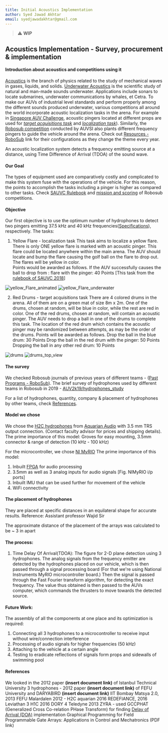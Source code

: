```yaml
---
title: Initial Acoustics Implementation
author: Syed Jawad Akhtar
email: syedjawadakhtar@gmail.com
---
```


> :warning: **WIP** 

## Acoustics Implementation - Survey, procurement & implementation

#### Introduction about acoustics and competitions using it
[Acoustics](https://en.wikipedia.org/wiki/Acoustics) is the branch of physics related to the study of mechanical waves in gases, liquids, and solids. [Underwater Acoustics](https://en.wikipedia.org/wiki/Acoustics#Underwater_acoustics) is the scientific study of natural and man-made sounds underwater. Applications include sonars to locate submarines, underwater communications by whales, et Cetra. To make our AUVs of industrial level standards and perform properly among the different sounds produced underwater, various competitions all around the world incorporate acoustic localization tasks in the arena. For example in [Singapore AUV Challenge](https://sauvc.org/), acoustic pingers located at different props are used for [_target acquisitions task_](https://sauvc.org/rulebook/#2.-target-acquisition) and [_localization task_](https://sauvc.org/rulebook/#4.-localization)). Similarly, the [Robosub competition](https://robosub.org/) conducted by AUVSI also plants different frequency pingers to guide the vehicle around the arena. Check out [Resources - RoboSub](https://robosub.org/resources/) link for their configurations as they change the theme every year.

An acoustic localization system detects a frequency emitting source at a distance, using Time Difference of Arrival (TDOA) of the sound wave.

#### Our Goal
The types of equipment used are comparatively costly and complicated to make this system fuse with the operations of the vehicle. For this reason, the points to accomplish the tasks including a pinger is higher as compared to other tasks. 
Check [SAUVC Rulebook](https://sauvc.org/rulebook/) and [mission and scoring](https://robosub.org/resources/) of Robosub competitions.

#### Objective
Our first objective is to use the optimum number of hydrophones to detect two pingers emitting 37.5 kHz and 40 kHz frequencies([Specifications](https://ocean-innovations.net/companies/rje-international/acoustic-pingers-and-transponders/)), respectively. 
The tasks:
1. Yellow Flare - localization task
This task aims to localize a yellow flare. There is only ONE  yellow flare is marked with an acoustic pinger. This flare could be located anywhere within the main arena. The AUV should locate and bump the flare causing the golf ball on the flare to drop out. The flares will be yellow in color.  
Points would be awarded as follows. If the AUV successfully causes the ball to drop from :
flare with the pinger: 40 Points
[This task from the [rulebook of SAUVC 2018](https://sauvc.org/2018/)]

![yellow_Flare_animated](https://github.com/auvzhcet/Documentation/tree/jawad-patch-1/docs/computer/static/flare_Animation.png)
![yellow_Flare_underwater](https://github.com/auvzhcet/Documentation/tree/jawad-patch-1/docs/computer/static/yellow_Flare_water.png)

2. Red Drums - target acquisitions task
There are 4 colored drums in the arena. All of them are on a green mat of size 8m x 2m. One of the drums, chosen at random, will be blue in color, while the rest are red in color. One of the red drums, chosen at random, will contain an acoustic pinger. The AUV needs to drop a ball in one of the drums to complete this task. The location of the red drum which contains the acoustic pinger may be randomized between attempts, as may be the order of the drums.
Points will be awarded as follows.
Drop the ball in the blue drum: 30 Points
Drop the ball in the red drum with the pinger: 50 Points
Dropping the ball in any other red drum: 10 Points

![drums](https://github.com/auvzhcet/Documentation/tree/jawad-patch-1/docs/computer/static/drums.png)
![drums_top_view](https://github.com/auvzhcet/Documentation/tree/jawad-patch-1/docs/computer/static/drums_top_view.png)

#### The survey
We checked Robosub journals of previous years of different teams - ([Past Programs - RoboSub](https://robosub.org/past-programs/)). 
The brief survey of hydrophones used by different teams in Robosub in 2019 - [AUV2k19/hydrophones_study](https://github.com/auvzhcet/AUV2k19/blob/master/hydrophones_study.md)
 
For a list of hydrophones, quantity, company & placement of hydrophones by other teams, check [References](https://github.com/auvzhcet/Documentation/blob/master/docs/computer/Acoustics.md#references).

#### Model we chose
We chose the [H2C hydrophones](https://www.aquarianaudio.com/h2c-hydrophone.html) from [Aquarian Audio](https://www.aquarianaudio.com/) with 3.5 mm TRS output connection. (Contact faculty advisor for prices and shipping details).
The prime importance of this model: Groves for easy mounting, 3.5mm connector & range of detection (10 kHz - 100 kHz)

For the microcontroller, we chose [NI MyRIO](https://www.ni.com/en-in/shop/select/myrio-student-embedded-device)
The prime importance of this model:
1. Inbuilt [FPGA](https://www.xilinx.com/products/silicon-devices/fpga/what-is-an-fpga.html) for audio processing
2. 3.5mm as well as 3 analog inputs for audio signals [Fig. NIMyRIO i/p ports]
3. Inbuilt IMU that can be used further for movement of the vehicle
4. WiFi connectivity


#### The placement of hydrophones  
They are placed at specific distances in an equilateral shape for accurate results.
Reference: Assistant professor Wajid Sir

The approximate distance of the placement of the arrays was calculated to be ~ 3 in apart

#### The process:
1. Time Delay Of Arrival(TDOA):
The figure for 2-D plane detection using 3 hydrophones.
The analog signals from the frequency emitter are detected by the hydrophones placed on our vehicle, which is then passed through a signal processing board (For that we're using National Instruments MyRIO microcontroller board.)
Then the signal is passed through the Fast Fourier transform algorithm, for detecting the exact frequency.
The value thus obtained is then passed to the AUVs computer, which commands the thrusters to move towards the detected source. 

#### Future Work:
The assembly of all the components at one place and its optimization is required:
1. Connecting all 3 hydrophones to a microcontroller to receive input without wire/connection interference
2. Processing of audio signals for higher frequencies (50 kHz)
3. Attaching to the vehicle at a certain angle
4. Testing to eradicate reflections of signals form props and sidewalls of swimming pool

#### References
We looked in the 2012 paper **(insert document link)** of Istanbul Technical University
3 hydrophones - 2012 paper **(insert document link)** of FEFU University and DARYABIRD **(insert document link)** IIT Bombay Matsya 2.0, 2013 FEFU
Malardalen 2012 - H2C aquarian 2016 REDEFIANCE, 2016 Leviathan 3 H1C
2016 DORY 4 Teledyne
2013 ZYRA - used GCCPHAT (Generalized Cross Co-relation PHase Transform) for finding [Delay of Arrival (DOA)](https://in.mathworks.com/help/phased/direction-of-arrival-doa-estimation-1.html) implementation 
Graphical Programming for Field Programmable Gate Arrays: Applications in Control and Mechatronics (PDF link)
